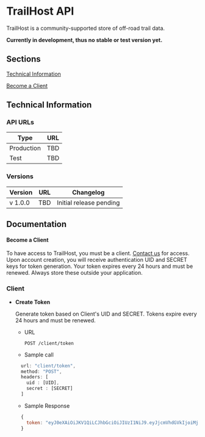 # TrailHost API

TrailHost is a community-supported store of off-road trail data.

**Currently in development, thus no stable or test version yet.**

## Sections

[Technical Information](#technical-information)

[Become a Client](#become-a-client)

## Technical Information
### API URLs

| Type | URL |
| ------ | ------ |
| Production | TBD |
| Test | TBD |

### Versions

| Version | URL | Changelog |
| ----- | ------ | ------ |
| v 1.0.0 | TBD | Initial release pending |

## Documentation
#### Become a Client
To have access to TrailHost, you must be a client. [Contact us](mailto:shelby@shelbysolomon.net) for access. Upon account creation, you will receive authentication UID and SECRET keys for token generation. Your token expires every 24 hours and must be renewed. Always store these outside your application.

### Client
* **Create Token**

  Generate token based on Client's UID and SECRET. Tokens expire every 24 hours and must be renewed.

  * URL

    `POST /client/token`

  * Sample call
  ```javascript
    url: "client/token",
    method: "POST",
    headers: [
      uid : [UID],
      secret : [SECRET]
    ]
  ```

  * Sample Response
  ```javascript
    {
      token: "eyJ0eXAiOiJKV1QiLCJhbGciOiJIUzI1NiJ9.eyJjcmVhdGVkIjoiMjAxNy0wNy0wNVQxNzowNzo1MS4yOTRaIn0.dDIeUGZ52xVDrUXa5itPzTgmPfQxmfbWs-E8iXF0h1A"
    }
  ```
